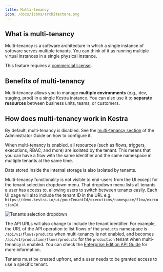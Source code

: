 ```yaml
---
title: Multi-tenancy
icon: /docs/icons/architecture.svg
---
```


## What is multi-tenancy
Multi-tenancy is a software architecture in which a single instance of software serves multiple tenants. You can think of it as running multiple virtual instances in a single physical instance.

This feature requires a [commercial license](https://kestra.io/pricing).

## Benefits of multi-tenancy
Multi-tenancy allows you to manage **multiple environments** (e.g., dev, staging, prod) in a single Kestra instance. You can also use it to **separate resources** between business units, teams, or customers.

## How does multi-tenancy work in Kestra
By default, multi-tenancy is disabled. See the [multi-tenancy section](../10.administrator-guide/01.configuration/03.enterprise-edition/multi-tenancy.md) of the Administrator Guide on how to configure it.

When multi-tenancy is enabled, all resources (such as flows, triggers, executions, RBAC, and more) are isolated by the tenant. This means that you can have a flow with the same identifier and the same namespace in multiple tenants at the same time.

Data stored inside the internal storage is also isolated by tenants.

Multi-tenancy functionality is not visible to end-users from the UI except for the tenant selection dropdown menu. That dropdown menu lists all tenants a user has access to, allowing users to switch between tenants easily. Each UI page will also include the tenant ID in the URL e.g. `https://demo.kestra.io/ui/yourTenantId/executions/namespace/flow/executionId`.

![Tenants selection dropdown](/docs/architecture/tenants-select.png "Tenants selection dropdown")

The API URLs will also change to include the tenant identifier.
For example, the URL of the API operation to list flows of the `products` namespace is `/api/v1/flows/products` when multi-tenancy is not enabled, and becomes `/api/v1/production/flows/products` for the `production` tenant when multi-tenancy is enabled. You can check the [Enterprise Edition API Guide](../11.api-reference/api-ee-guide.md) for more information.

Tenants must be created upfront, and a user needs to be granted access to use a specific tenant.
